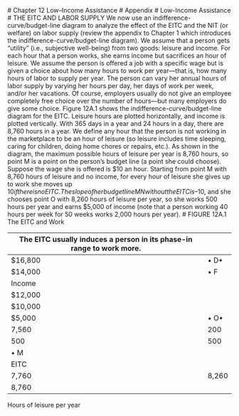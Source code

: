\# Chapter 12 Low–Income Assistance # Appendix # Low-Income Assistance # THE EITC AND LABOR SUPPLY We now use an indifference-curve/budget-line diagram to analyze the effect of the EITC and the NIT (or welfare) on labor supply (review the appendix to Chapter 1 which introduces the indifference-curve/budget-line diagram). We assume that a person gets “utility” (i.e., subjective well-being) from two goods: leisure and income. For each hour that a person works, she earns income but sacrifices an hour of leisure. We assume the person is offered a job with a specific wage but is given a choice about how many hours to work per year—that is, how many hours of labor to supply per year. The person can vary her annual hours of labor supply by varying her hours per day, her days of work per week, and/or her vacations. Of course, employers usually do not give an employee completely free choice over the number of hours—but many employers do give some choice. Figure 12A.1 shows the indifference-curve/budget-line diagram for the EITC. Leisure hours are plotted horizontally, and income is plotted vertically. With 365 days in a year and 24 hours in a day, there are 8,760 hours in a year. We define any hour that the person is not working in the marketplace to be an hour of leisure (so leisure includes time sleeping, caring for children, doing home chores or repairs, etc.). As shown in the diagram, the maximum possible hours of leisure per year is 8,760 hours, so point M is a point on the person’s budget line (a point she could choose). Suppose the wage she is offered is $10 an hour. Starting from point M with 8,760 hours of leisure and no income, for every hour of leisure she gives up to work she moves up $10 if there is no EITC. The slope of her budget line MN without the EITC is –$10, and she chooses point O with 8,260 hours of leisure per year, so she works 500 hours per year and earns $5,000 of income (note that a person working 40 hours per week for 50 weeks works 2,000 hours per year). # FIGURE 12A.1 The EITC and Work

| The EITC usually induces a person in its phase-in range to work more. |       |
| --------------------------------------------------------------------- | ----- |
| $16,800                                                               | • D•  |
| $14,000                                                               | • F   |
| Income                                                                |       |
| $12,000                                                               |       |
| $10,000                                                               |       |
| $5,000                                                                | • O•  |
| 7,560                                                                 | 200   |
| 500                                                                   | 500   |
| • M                                                                   |       |
| EITC                                                                  |       |
| 7,760                                                                 | 8,260 |
| 8,760                                                                 |       |

Hours of leisure per year